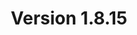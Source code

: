 ---
title: "Version 1.8.15"

version_number: "1.8.15"
version_code: "1815"
release_date: "2018-03-15"

packages:
  - type: mybb
    formats:
      - type: zip
        filesize: "2.14 MB"
        checksums:
          - type: md5
            value: eaba7fdb316f1c6e9c8d4f9fb6559a17
          - type: sha1
            value: a8b209e0400adfc6d51a46dbec625adb101795f5
          - type: sha256
            value: 147db40faa53734628e2603568fa0e5d442ed428c60f539ba18c18c8abdd880e
          - type: sha512
            value: a23340357df22175b5068c3eabcac0771f30b1eb4e693fd8be556cf27b60932119786f7a313d6fbc8062b8a7c7390b293ef312117cd41609a7ff8938bbaafa18
        locations:
          - name: resources.mybb.com/downloads/
          - name: github.com/mybb/mybb/releases/

  - type: changed_files
    formats:
      - type: zip
        filesize: "0.61 MB"
        checksums:
          - type: md5
            value: 4de8954a9456217b30da5e8ed27284af
          - type: sha1
            value: 3ee3e853811db05efece5bc8f3fda5b4c194473c
          - type: sha256
            value: e7ff1b9cc568ad1523527ca363102152543b575d5da198151b4159935505f37d
          - type: sha512
            value: 3b233c4f5384a3e355cf6046e58dcbf23adc76792c0a6dc0bbb73774feaa9424a770312621e4af6cd60a0b78f614c62c92f0fbb1a1d0a830d53305894f467607
        locations:
          - name: resources.mybb.com/downloads/
          - name: github.com/mybb/mybb/releases/

upgrade_script_required: true
resolved_issues_number: "24"
changed_language_files_number: "3"
resolved_issues_link: "https://github.com/mybb/mybb/issues?q=is%3Aissue%20is%3Aclosed%20label%3As%3Aresolved%20milestone%3A1.8.15"

comment: "This update includes compatibility improvements for PostgreSQL and recent PHP versions as well as minor optimizations."

resolved_security_issues:
  - description: "Tasks Local File Inclusion"
    severity: "medium"
    reported_by:
      name: "[Riley Baird](http://www.batterystapl.es/2018/03/local-file-inclusion-and-reading.html)"
  - description: "Forum Password Check Bypass"
    severity: "medium"
    reported_by:
      name: "[Riley Baird](http://www.batterystapl.es/2018/03/local-file-inclusion-and-reading.html)"
  - description: "Admin Permissions Group Title XSS"
    severity: "low"
    reported_by:
      name: "[Nathaniel Suchy](https://github.com/nsuchy)"
  - description: "Attachment types file extension XSS"
    severity: "low"
    reported_by:
      name: "[Nathaniel Suchy](https://github.com/nsuchy)"
  - description: "Moderator Tools XSS"
    severity: "low"
    reported_by:
      name: "[Nathaniel Suchy](https://github.com/nsuchy)"
  - description: "Security Questions XSS"
    severity: "low"
    reported_by:
      name: "[doylecc](https://community.mybb.com/user-14694.html)"
  - description: "Settings Management XSS"
    severity: "low"
    reported_by:
      name: "[Nathaniel Suchy](https://github.com/nsuchy)"
  - description: "Templates Set Name XSS"
    severity: "low"
    reported_by:
      name: "[Nathaniel Suchy](https://github.com/nsuchy)"
  - description: "Usergroup Promotions XSS"
    severity: "low"
    reported_by:
      name: "[Nathaniel Suchy](https://github.com/nsuchy)"
  - description: "Warning Types XSS"
    severity: "low"
    reported_by:
      name: "[Nathaniel Suchy](https://github.com/nsuchy)"
 

changed_files:
  - admin:
    - inc:
      - functions.php
      - functions_themes.php
    - modules:
      - config:
        - settings.php
        - warning.php
        - languages.php
        - attachment_types.php
      - style:
        - templates.php
      - tools:
        - tasks.php
        - modlog.php
      - user:
        - users.php
        - group_promotions.php
        - admin_permissions.php
  - inc:
    - functions_task.php
    - languages:
      - english.php
      - english:
        - reputation.lang.php
        - showthread.lang.php
        - moderation.lang.php
    - class_mailhandler.php
    - class_core.php
    - functions.php
    - class_datacache.php
    - class_custommoderation.php
    - functions_post.php
    - class_parser.php
  - install:
    - resources:
      - mysql_db_tables.php
      - mybb_theme.xml
      - pgsql_db_tables.php
      - upgrade42.php
      - sqlite_db_tables.php
    - index.php
    - upgrade.php
  - jscripts:
    - general.js
  - calendar.php
  - forumdisplay.php
  - member.php
  - memberlist.php
  - modcp.php
  - moderation.php
  - online.php
  - polls.php
  - ratethread.php
  - search.php
  - showthread.php
  - usercp.php
  - usercp2.php
  - warnings.php

changed_templates:
  - headerinclude
  - moderation_getip_modal
  - moderation_getpmip_modal
  - postbit_iplogged_hiden
  - showthread_poll_results

---
